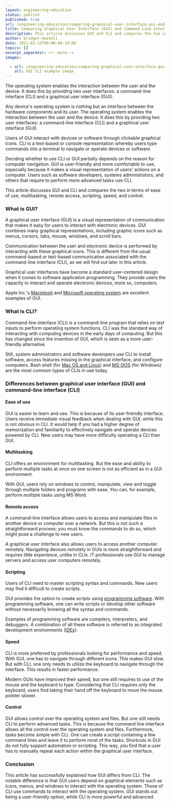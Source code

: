```yaml
---
layout: engineering-education
status: publish
published: true
url: /engineering-education/comparing-graphical-user-interface-gui-and-command-line-interface-cli/
title: Comparing Graphical User Interface (GUI) and Command Line Interface (CLI)
description: This article discusses GUI and CLI and compares the two in terms of ease of use, multitasking, remote access, scripting, speed, and control.
author: bridget-mwikali
date: 2021-03-22T00:00:00-19:00
topics: []
excerpt_separator: <!--more-->
images:

  - url: /engineering-education/comparing-graphical-user-interface-gui-and-command-line-interface-cli/hero.jpg
    alt: GUI CLI example image
---
```

The operating system enables the interaction between the user and the device. It does this by providing two user interfaces: a command-line interface (CLI) and a graphical user interface (GUI).
<!--more-->

Any device's operating system is nothing but an interface between the hardware components and its user. The operating system enables the interaction between the user and the device. It does this by providing two user interfaces: a command-line interface (CLI) and a graphical user interface (GUI).

Users of GUI interact with devices or software through clickable graphical icons. CLI is a text-based or console representation whereby users type commands into a terminal to navigate or operate devices or software.

Deciding whether to use CLI or GUI partially depends on the reason for computer navigation. GUI is user-friendly and more comfortable to use, especially because it makes a visual representation of users' actions on a computer. Users such as software developers, systems administrators, and others that require to perform more advanced tasks use CLI.

This article discusses GUI and CLI and compares the two in terms of ease of use, multitasking, remote access, scripting, speed, and control.

### What is GUI?

A graphical user interface (GUI) is a visual representation of communication that makes it easy for users to interact with electronic devices. GUI combines many graphical representations, including graphic icons such as menus, cursors, tabs, mouse, windows, and scroll bars.

Communication between the user and electronic device is performed by interacting with these graphical icons. This is different from the usual command-based or text-based communication associated with the command-line interface (CLI), as we will find out later in this article.

Graphical user interfaces have become a standard user-centered design when it comes to software application programming. They provide users the capacity to interact and operate electronic devices, more so, computers.

Apple Inc.'s [Macintosh](https://history-computer.com/macintosh-by-apple-complete-history-of-mac-computers/) and [Microsoft operating system](https://www.microsoft.com/en-us/windows) are excellent examples of GUI.

### What is CLI?

Command-line interface (CLI) is a command-line program that relies on text inputs to perform operating system functions. CLI was the standard way of interacting with computing devices in the early days of computing. But this has changed since the invention of GUI, which is seen as a more user-friendly alternative.

Still, system administrators and software developers use CLI to install software, access features missing in the graphical interface, and configure computers. Bash shell (for [Mac OS and Linux](https://www.pluralsight.com/courses/introduction-bash-shell-linux-mac-os)) and [MS-DOS](https://en.wikipedia.org/wiki/MS-DOS) (for Windows) are the most common types of CLIs in use today.

### Differences between graphical user interface (GUI) and command-line interface (CLI)

#### Ease of use

GUI is easier to learn and use. This is because of its user-friendly interface. Users receive immediate visual feedback when dealing with GUI, while this is not obvious in CLI. It would help if you had a higher degree of memorization and familiarity to effectively navigate and operate devices powered by CLI. New users may have more difficulty operating a CLI than GUI.

#### Multitasking

CLI offers an environment for multitasking. But the ease and ability to perform multiple tasks at once on one screen is not as efficient as in a GUI environment.

With GUI, users rely on windows to control, manipulate, view and toggle through multiple folders and programs with ease. You can, for example, perform multiple tasks using MS Word.

#### Remote access

A command-line interface allows users to access and manipulate files in another device or computer over a network. But this is not such a straightforward process; you must know the commands to do so, which might pose a challenge to new users.

A graphical user interface also allows users to access another computer remotely. Navigating devices remotely in GUIs is more straightforward and requires little experience, unlike in CLIs. IT professionals use GUI to manage servers and access user computers remotely.

#### Scripting

Users of CLI need to master scripting syntax and commands. New users may find it difficult to create scripts.

GUI provides the option to create scripts using [programming software](https://www.defit.org/programming-software/#). With programming software, one can write scripts or develop other software without necessarily knowing all the syntax and commands.

Examples of programming software are compilers, interpreters, and debuggers. A combination of all these software is referred to as integrated development environments ([IDEs](https://www.redhat.com/en/topics/middleware/what-is-ide)).

#### Speed

CLI is more preferred by professionals looking for performance and speed. With GUI, one has to navigate through different icons. This makes GUI slow. But with CLI, one only needs to utilize the keyboard to navigate through the interface. This results in faster performance.

Modern GUIs have improved their speed, but one still requires to use of the mouse and the keyboard to type. Considering that CLI requires only the keyboard, users find taking their hand off the keyboard to move the mouse pointer slower.

#### Control

GUI allows control over the operating system and files. But one still needs CLI to perform advanced tasks. This is because the command line interface allows all the control over the operating system and files. Furthermore, tasks become simple with CLI. One can create a script containing a few command lines and leave it to perform most of the tasks. Shortcuts in GUI do not fully support automation or scripting. This way, you find that a user has to manually repeat each action within the graphical user interface.

### Conclusion

This article has successfully explained how GUI differs from CLI. The notable difference is that GUI users depend on graphical elements such as icons, menus, and windows to interact with the operating system. Those of CLI use commands to interact with the operating system. GUI stands out being a user-friendly option, while CLI is more powerful and advanced.
